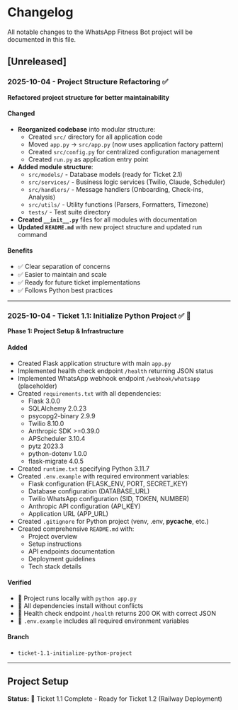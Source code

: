# Changelog

All notable changes to the WhatsApp Fitness Bot project will be documented in this file.

## [Unreleased]

### 2025-10-04 - Project Structure Refactoring ✅

**Refactored project structure for better maintainability**

#### Changed
- **Reorganized codebase** into modular structure:
  - Created `src/` directory for all application code
  - Moved `app.py` → `src/app.py` (now uses application factory pattern)
  - Created `src/config.py` for centralized configuration management
  - Created `run.py` as application entry point
- **Added module structure**:
  - `src/models/` - Database models (ready for Ticket 2.1)
  - `src/services/` - Business logic services (Twilio, Claude, Scheduler)
  - `src/handlers/` - Message handlers (Onboarding, Check-ins, Analysis)
  - `src/utils/` - Utility functions (Parsers, Formatters, Timezone)
  - `tests/` - Test suite directory
- **Created `__init__.py`** files for all modules with documentation
- **Updated `README.md`** with new project structure and updated run command

#### Benefits
- ✅ Clear separation of concerns
- ✅ Easier to maintain and scale
- ✅ Ready for future ticket implementations
- ✅ Follows Python best practices

---

### 2025-10-04 - Ticket 1.1: Initialize Python Project ✅ 

**Phase 1: Project Setup & Infrastructure**

#### Added
- Created Flask application structure with main `app.py`
- Implemented health check endpoint `/health` returning JSON status
- Implemented WhatsApp webhook endpoint `/webhook/whatsapp` (placeholder)
- Created `requirements.txt` with all dependencies:
  - Flask 3.0.0
  - SQLAlchemy 2.0.23
  - psycopg2-binary 2.9.9
  - Twilio 8.10.0
  - Anthropic SDK >=0.39.0
  - APScheduler 3.10.4
  - pytz 2023.3
  - python-dotenv 1.0.0
  - flask-migrate 4.0.5
- Created `runtime.txt` specifying Python 3.11.7
- Created `.env.example` with required environment variables:
  - Flask configuration (FLASK_ENV, PORT, SECRET_KEY)
  - Database configuration (DATABASE_URL)
  - Twilio WhatsApp configuration (SID, TOKEN, NUMBER)
  - Anthropic API configuration (API_KEY)
  - Application URL (APP_URL)
- Created `.gitignore` for Python project (venv, .env, __pycache__, etc.)
- Created comprehensive `README.md` with:
  - Project overview
  - Setup instructions
  - API endpoints documentation
  - Deployment guidelines
  - Tech stack details

#### Verified
-  Project runs locally with `python app.py`
-  All dependencies install without conflicts
-  Health check endpoint `/health` returns 200 OK with correct JSON
-  `.env.example` includes all required environment variables

#### Branch
- `ticket-1.1-initialize-python-project`

---

## Project Setup

**Status:**  Ticket 1.1 Complete - Ready for Ticket 1.2 (Railway Deployment)

